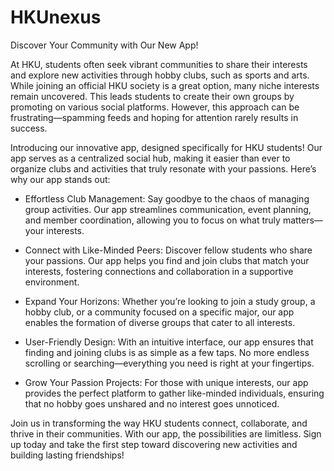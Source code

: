 # HKUnexus
Discover Your Community with Our New App!

At HKU, students often seek vibrant communities to share their interests and explore new activities through hobby clubs, such as sports and arts. While joining an official HKU society is a great option, many niche interests remain uncovered. This leads students to create their own groups by promoting on various social platforms. However, this approach can be frustrating—spamming feeds and hoping for attention rarely results in success.

Introducing our innovative app, designed specifically for HKU students! Our app serves as a centralized social hub, making it easier than ever to organize clubs and activities that truly resonate with your passions. Here’s why our app stands out:

- Effortless Club Management: Say goodbye to the chaos of managing group activities. Our app streamlines communication, event planning, and member coordination, allowing you to focus on what truly matters—your interests.

- Connect with Like-Minded Peers: Discover fellow students who share your passions. Our app helps you find and join clubs that match your interests, fostering connections and collaboration in a supportive environment.

- Expand Your Horizons: Whether you’re looking to join a study group, a hobby club, or a community focused on a specific major, our app enables the formation of diverse groups that cater to all interests.

- User-Friendly Design: With an intuitive interface, our app ensures that finding and joining clubs is as simple as a few taps. No more endless scrolling or searching—everything you need is right at your fingertips.

- Grow Your Passion Projects: For those with unique interests, our app provides the perfect platform to gather like-minded individuals, ensuring that no hobby goes unshared and no interest goes unnoticed.

Join us in transforming the way HKU students connect, collaborate, and thrive in their communities. With our app, the possibilities are limitless. Sign up today and take the first step toward discovering new activities and building lasting friendships!
